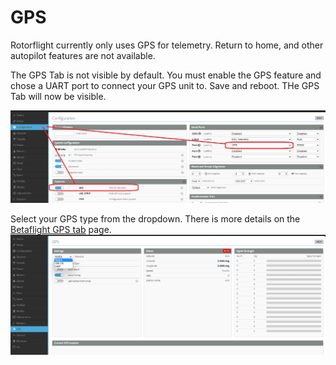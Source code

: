 # GPS

Rotorflight currently only uses GPS for telemetry. Return to home, and other autopilot features are not available. 

The GPS Tab is not visible by default. You must enable the GPS feature and chose a UART port to connect your GPS unit to. Save and reboot. THe GPS Tab will now be visible.  

![GPS Tab](../img/gps-1.png)

Select your GPS type from the dropdown. There is more details on the [Betaflight GPS tab](https://betaflight.com/docs/wiki/configurator/gps-tab) page.
![GPS Tab](../img/gps-2.png)

